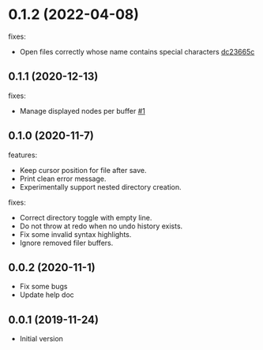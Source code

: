 # 0.1.2 (2022-04-08)

fixes:

- Open files correctly whose name contains special characters [dc23665c](https://github.com/ryym/vim-viler/commit/dc23665c8abca629e03c0b2cea2450e5aa107af5)

## 0.1.1 (2020-12-13)

fixes:

- Manage displayed nodes per buffer [#1](https://github.com/ryym/vim-viler/pull/1)

## 0.1.0 (2020-11-7)

features:

- Keep cursor position for file after save.
- Print clean error message.
- Experimentally support nested directory creation.

fixes:

- Correct directory toggle with empty line.
- Do not throw at redo when no undo history exists.
- Fix some invalid syntax highlights.
- Ignore removed filer buffers.

## 0.0.2 (2020-11-1)

- Fix some bugs
- Update help doc

## 0.0.1 (2019-11-24)

- Initial version
